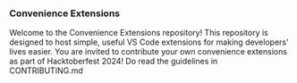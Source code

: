 ### Convenience Extensions
Welcome to the Convenience Extensions repository! This repository is designed to host simple, useful VS Code extensions for making developers' lives easier. You are invited to contribute your own convenience extensions as part of Hacktoberfest 2024!
Do read the guidelines in CONTRIBUTING.md
